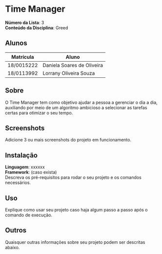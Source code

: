 # Time Manager

**Número da Lista**: 3<br>
**Conteúdo da Disciplina**: Greed<br>

## Alunos
|Matrícula | Aluno |
| -- | -- |
| 18/0015222  |  Daniela Soares de Oliveira |
| 18/0113992  |  Lorrany Oliveira Souza |

## Sobre 
O Time Manager tem como objetivo ajudar a pessoa a gerenciar o dia a dia, auxiliando por meio de um algoritmo ambicioso a selecionar as tarefas certas para otimizar o seu tempo. 

## Screenshots
Adicione 3 ou mais screenshots do projeto em funcionamento.

## Instalação 
**Linguagem**: xxxxxx<br>
**Framework**: (caso exista)<br>
Descreva os pré-requisitos para rodar o seu projeto e os comandos necessários.

## Uso 
Explique como usar seu projeto caso haja algum passo a passo após o comando de execução.

## Outros 
Quaisquer outras informações sobre seu projeto podem ser descritas abaixo.




